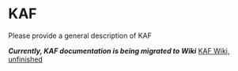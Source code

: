 KAF
===

Please provide a general description of KAF


***Currently, KAF documentation is being migrated to Wiki***
[KAF Wiki, unfinished](https://github.com/opener-project/kaf/wiki/KAF-structure-overview)
